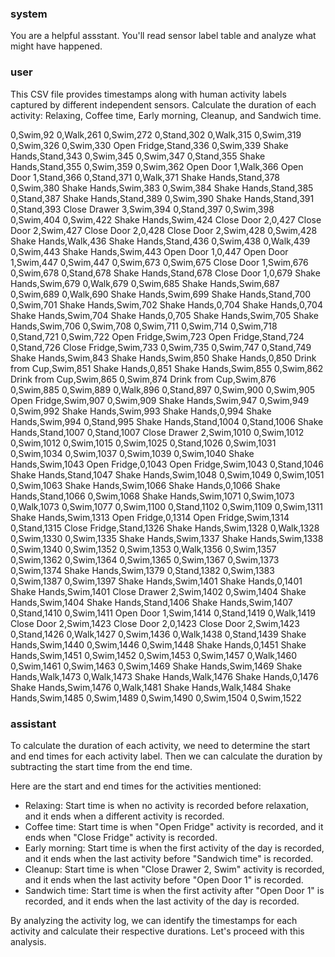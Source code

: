 ### system
You are a helpful assstant. You'll read sensor label table and analyze what might have happened.
### user

This CSV file provides timestamps along with human activity labels captured by different independent sensors.
Calculate the duration of each activity: Relaxing, Coffee time, Early morning, Cleanup, and Sandwich time.
    
0,Swim,92
0,Walk,261
0,Swim,272
0,Stand,302
0,Walk,315
0,Swim,319
0,Swim,326
0,Swim,330
Open Fridge,Stand,336
0,Swim,339
Shake Hands,Stand,343
0,Swim,345
0,Swim,347
0,Stand,355
Shake Hands,Stand,355
0,Swim,359
0,Swim,362
Open Door 1,Walk,366
Open Door 1,Stand,366
0,Stand,371
0,Walk,371
Shake Hands,Stand,378
0,Swim,380
Shake Hands,Swim,383
0,Swim,384
Shake Hands,Stand,385
0,Stand,387
Shake Hands,Stand,389
0,Swim,390
Shake Hands,Stand,391
0,Stand,393
Close Drawer 3,Swim,394
0,Stand,397
0,Swim,398
0,Swim,404
0,Swim,422
Shake Hands,Swim,424
Close Door 2,0,427
Close Door 2,Swim,427
Close Door 2,0,428
Close Door 2,Swim,428
0,Swim,428
Shake Hands,Walk,436
Shake Hands,Stand,436
0,Swim,438
0,Walk,439
0,Swim,443
Shake Hands,Swim,443
Open Door 1,0,447
Open Door 1,Swim,447
0,Swim,447
0,Swim,673
0,Swim,675
Close Door 1,Swim,676
0,Swim,678
0,Stand,678
Shake Hands,Stand,678
Close Door 1,0,679
Shake Hands,Swim,679
0,Walk,679
0,Swim,685
Shake Hands,Swim,687
0,Swim,689
0,Walk,690
Shake Hands,Swim,699
Shake Hands,Stand,700
0,Swim,701
Shake Hands,Swim,702
Shake Hands,0,704
Shake Hands,0,704
Shake Hands,Swim,704
Shake Hands,0,705
Shake Hands,Swim,705
Shake Hands,Swim,706
0,Swim,708
0,Swim,711
0,Swim,714
0,Swim,718
0,Stand,721
0,Swim,722
Open Fridge,Swim,723
Open Fridge,Stand,724
0,Stand,726
Close Fridge,Swim,733
0,Swim,735
0,Swim,747
0,Stand,749
Shake Hands,Swim,843
Shake Hands,Swim,850
Shake Hands,0,850
Drink from Cup,Swim,851
Shake Hands,0,851
Shake Hands,Swim,855
0,Swim,862
Drink from Cup,Swim,865
0,Swim,874
Drink from Cup,Swim,876
0,Swim,885
0,Swim,889
0,Walk,896
0,Stand,897
0,Swim,900
0,Swim,905
Open Fridge,Swim,907
0,Swim,909
Shake Hands,Swim,947
0,Swim,949
0,Swim,992
Shake Hands,Swim,993
Shake Hands,0,994
Shake Hands,Swim,994
0,Stand,995
Shake Hands,Stand,1004
0,Stand,1006
Shake Hands,Stand,1007
0,Stand,1007
Close Drawer 2,Swim,1010
0,Swim,1012
0,Swim,1012
0,Swim,1015
0,Swim,1025
0,Stand,1026
0,Swim,1031
0,Swim,1034
0,Swim,1037
0,Swim,1039
0,Swim,1040
Shake Hands,Swim,1043
Open Fridge,0,1043
Open Fridge,Swim,1043
0,Stand,1046
Shake Hands,Stand,1047
Shake Hands,Swim,1048
0,Swim,1049
0,Swim,1051
0,Swim,1063
Shake Hands,Swim,1066
Shake Hands,0,1066
Shake Hands,Stand,1066
0,Swim,1068
Shake Hands,Swim,1071
0,Swim,1073
0,Walk,1073
0,Swim,1077
0,Swim,1100
0,Stand,1102
0,Swim,1109
0,Swim,1311
Shake Hands,Swim,1313
Open Fridge,0,1314
Open Fridge,Swim,1314
0,Stand,1315
Close Fridge,Stand,1326
Shake Hands,Swim,1328
0,Walk,1328
0,Swim,1330
0,Swim,1335
Shake Hands,Swim,1337
Shake Hands,Swim,1338
0,Swim,1340
0,Swim,1352
0,Swim,1353
0,Walk,1356
0,Swim,1357
0,Swim,1362
0,Swim,1364
0,Swim,1365
0,Swim,1367
0,Swim,1373
0,Swim,1374
Shake Hands,Swim,1379
0,Stand,1382
0,Swim,1383
0,Swim,1387
0,Swim,1397
Shake Hands,Swim,1401
Shake Hands,0,1401
Shake Hands,Swim,1401
Close Drawer 2,Swim,1402
0,Swim,1404
Shake Hands,Swim,1404
Shake Hands,Stand,1406
Shake Hands,Swim,1407
0,Stand,1410
0,Swim,1411
Open Door 1,Swim,1414
0,Stand,1419
0,Walk,1419
Close Door 2,Swim,1423
Close Door 2,0,1423
Close Door 2,Swim,1423
0,Stand,1426
0,Walk,1427
0,Swim,1436
0,Walk,1438
0,Stand,1439
Shake Hands,Swim,1440
0,Swim,1446
0,Swim,1448
Shake Hands,0,1451
Shake Hands,Swim,1451
0,Swim,1452
0,Swim,1453
0,Swim,1457
0,Walk,1460
0,Swim,1461
0,Swim,1463
0,Swim,1469
Shake Hands,Swim,1469
Shake Hands,Walk,1473
0,Walk,1473
Shake Hands,Walk,1476
Shake Hands,0,1476
Shake Hands,Swim,1476
0,Walk,1481
Shake Hands,Walk,1484
Shake Hands,Swim,1485
0,Swim,1489
0,Swim,1490
0,Swim,1504
0,Swim,1522

### assistant
To calculate the duration of each activity, we need to determine the start and end times for each activity label. Then we can calculate the duration by subtracting the start time from the end time.

Here are the start and end times for the activities mentioned:

- Relaxing: Start time is when no activity is recorded before relaxation, and it ends when a different activity is recorded.
- Coffee time: Start time is when "Open Fridge" activity is recorded, and it ends when "Close Fridge" activity is recorded.
- Early morning: Start time is when the first activity of the day is recorded, and it ends when the last activity before "Sandwich time" is recorded.
- Cleanup: Start time is when "Close Drawer 2, Swim" activity is recorded, and it ends when the last activity before "Open Door 1" is recorded.
- Sandwich time: Start time is when the first activity after "Open Door 1" is recorded, and it ends when the last activity of the day is recorded.

By analyzing the activity log, we can identify the timestamps for each activity and calculate their respective durations. Let's proceed with this analysis.
